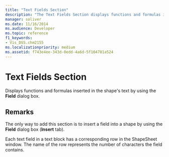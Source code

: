 ```yaml
---
title: "Text Fields Section"
description: "The Text Fields Section displays functions and formulas inserted in the shape's text by using the Field dialog box."
manager: soliver
ms.date: 11/16/2014
ms.audience: Developer
ms.topic: reference
f1_keywords:
- Vis_DSS.chm2155
ms.localizationpriority: medium
ms.assetid: f743e4ee-343d-0edd-4a6d-5f104781a524
---
```


# Text Fields Section

Displays functions and formulas inserted in the shape's text by using the **Field** dialog box. 
  
## Remarks

The only way to add this section is to insert a field into a shape by using the **Field** dialog box (**Insert** tab). 
  
Each text field in a text block has a corresponding row in the ShapeSheet window. The name of the row represents the number of characters the field contains.
  

